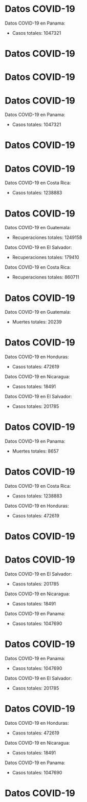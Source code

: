 # Datos COVID-19

Datos COVID-19 en Panama:
- Casos totales: 1047321
# Datos COVID-19
# Datos COVID-19
# Datos COVID-19

Datos COVID-19 en Panama:
- Casos totales: 1047321
# Datos COVID-19
# Datos COVID-19

Datos COVID-19 en Costa Rica:
- Casos totales: 1238883
# Datos COVID-19

Datos COVID-19 en Guatemala:
- Recuperaciones totales: 1249158

Datos COVID-19 en El Salvador:
- Recuperaciones totales: 179410

Datos COVID-19 en Costa Rica:
- Recuperaciones totales: 860711
# Datos COVID-19

Datos COVID-19 en Guatemala:
- Muertes totales: 20239
# Datos COVID-19

Datos COVID-19 en Honduras:
- Casos totales: 472619

Datos COVID-19 en Nicaragua:
- Casos totales: 18491

Datos COVID-19 en El Salvador:
- Casos totales: 201785
# Datos COVID-19

Datos COVID-19 en Panama:
- Muertes totales: 8657
# Datos COVID-19

Datos COVID-19 en Costa Rica:
- Casos totales: 1238883

Datos COVID-19 en Honduras:
- Casos totales: 472619
# Datos COVID-19
# Datos COVID-19

Datos COVID-19 en El Salvador:
- Casos totales: 201785

Datos COVID-19 en Nicaragua:
- Casos totales: 18491

Datos COVID-19 en Panama:
- Casos totales: 1047690
# Datos COVID-19

Datos COVID-19 en Panama:
- Casos totales: 1047690

Datos COVID-19 en El Salvador:
- Casos totales: 201785
# Datos COVID-19

Datos COVID-19 en Honduras:
- Casos totales: 472619

Datos COVID-19 en Nicaragua:
- Casos totales: 18491

Datos COVID-19 en Panama:
- Casos totales: 1047690
# Datos COVID-19
